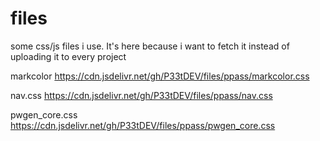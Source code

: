 # files
some css/js files i use. It's here because i want to fetch it instead of uploading it to every project



markcolor
https://cdn.jsdelivr.net/gh/P33tDEV/files/ppass/markcolor.css

nav.css
https://cdn.jsdelivr.net/gh/P33tDEV/files/ppass/nav.css

pwgen_core.css
https://cdn.jsdelivr.net/gh/P33tDEV/files/ppass/pwgen_core.css


